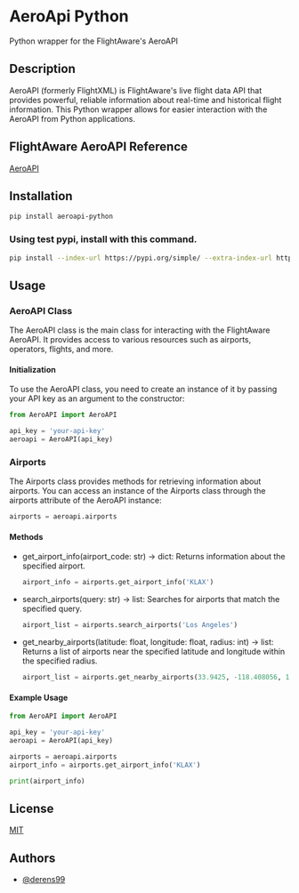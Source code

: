 
# AeroApi Python

Python wrapper for the FlightAware's AeroAPI

## Description

AeroAPI (formerly FlightXML) is FlightAware's live flight data API that provides powerful, reliable information about real-time and historical flight information. This Python wrapper allows for easier interaction with the AeroAPI from Python applications.

## FlightAware AeroAPI Reference
[AeroAPI](https://flightaware.com/aeroapi)

## Installation

```bash
pip install aeroapi-python
```
    
### Using test pypi, install with this command.
```bash
pip install --index-url https://pypi.org/simple/ --extra-index-url https://test.pypi.org/simple/ aeroapi-python
```

## Usage

### AeroAPI Class
The AeroAPI class is the main class for interacting with the FlightAware AeroAPI. It provides access to various resources such as airports, operators, flights, and more.

#### Initialization
To use the AeroAPI class, you need to create an instance of it by passing your API key as an argument to the constructor:

```python
from AeroAPI import AeroAPI

api_key = 'your-api-key'
aeroapi = AeroAPI(api_key)
```

### Airports
The Airports class provides methods for retrieving information about airports. You can access an instance of the Airports class through the airports attribute of the AeroAPI instance:

```python
airports = aeroapi.airports
```

#### Methods

- get_airport_info(airport_code: str) -> dict: Returns information about the specified airport.
    
    ```python
    airport_info = airports.get_airport_info('KLAX')
    ```

- search_airports(query: str) -> list: Searches for airports that match the specified query.
    
    ```python
    airport_list = airports.search_airports('Los Angeles')
    ```

- get_nearby_airports(latitude: float, longitude: float, radius: int) -> list: Returns a list of airports near the specified latitude and longitude within the specified radius.
    
    ```python
    airport_list = airports.get_nearby_airports(33.9425, -118.408056, 10)
    ```

#### Example Usage

```python 
from AeroAPI import AeroAPI

api_key = 'your-api-key'
aeroapi = AeroAPI(api_key)

airports = aeroapi.airports
airport_info = airports.get_airport_info('KLAX')

print(airport_info)
```

## License

[MIT](https://choosealicense.com/licenses/mit/)

## Authors

- [@derens99](https://www.github.com/derens99)